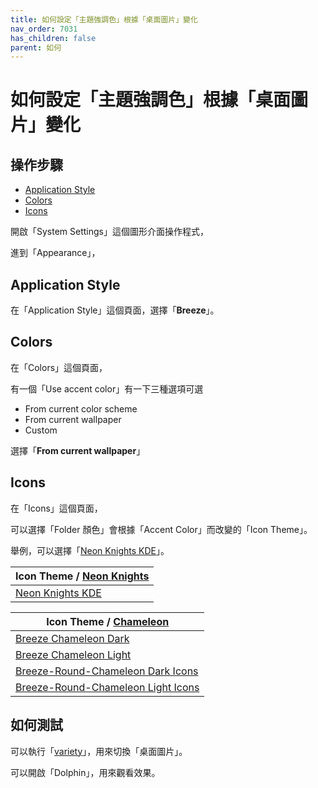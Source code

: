 ```yaml
---
title: 如何設定「主題強調色」根據「桌面圖片」變化
nav_order: 7031
has_children: false
parent: 如何
---
```



# 如何設定「主題強調色」根據「桌面圖片」變化


## 操作步驟

* [Application Style](#application-style)
* [Colors](#colors)
* [Icons](#icons)


開啟「System Settings」這個圖形介面操作程式，

進到「Appearance」，


## Application Style

在「Application Style」這個頁面，選擇「**Breeze**」。


## Colors

在「Colors」這個頁面，

有一個「Use accent color」有一下三種選項可選

* From current color scheme
* From current wallpaper
* Custom

選擇「**From current wallpaper**」


## Icons

在「Icons」這個頁面，

可以選擇「Folder 顏色」會根據「Accent Color」而改變的「Icon Theme」。

舉例，可以選擇「[Neon Knights KDE](https://store.kde.org/p/1397764/)」。


| Icon Theme / [Neon Knights](https://www.opencode.net/ju1464/Neon_Knights/-/tree/master/Icons/Neon-Knights-KDE?ref_type=heads) |
| --- |
| [Neon Knights KDE](https://store.kde.org/p/1397764/) |


| Icon Theme / [Chameleon](https://github.com/L4ki/Breeze-Chameleon-Icons) |
| --- |
| [Breeze Chameleon Dark](https://store.kde.org/p/1281798/) |
| [Breeze Chameleon Light](https://store.kde.org/p/1298508/) |
| [Breeze-Round-Chameleon Dark Icons](https://store.kde.org/p/1608771) |
| [Breeze-Round-Chameleon Light Icons](https://store.kde.org/p/1608766) |




## 如何測試

可以執行「[variety](https://github.com/varietywalls/variety)」，用來切換「桌面圖片」。

可以開啟「Dolphin」，用來觀看效果。

